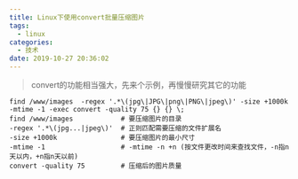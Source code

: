 ```yaml
---
title: Linux下使用convert批量压缩图片
tags:
  - linux
categories:
  - 技术
date: 2019-10-27 20:36:02
---
```

>convert的功能相当强大，先来个示例，再慢慢研究其它的功能
```
find /www/images  -regex '.*\(jpg\|JPG\|png\|PNG\|jpeg\)' -size +1000k -mtime -1 -exec convert -quality 75 {} {} \; 
find /www/images            # 要压缩图片的目录
-regex '.*\(jpg...|jpeg\)'  # 正则匹配需要压缩的文件扩展名
-size +1000k                # 要压缩图片的最小尺寸
-mtime -1                   # -mtime -n +n (按文件更改时间来查找文件，-n指n天以内，+n指n天以前)
convert -quality 75         # 压缩后的图片质量
```
<!-- more -- >

**安装**
如果系统中没有convert命令，就需要先安装了
```
CentOS:yum install ImageMagick #注意包名大小写
Ubuntu:apt install imagemagick
```

**转换图像格式**
支持JPG, BMP, PCX, GIF, PNG, TIFF, XPM和XWD等类型，下面举几个例子: 
```
convert xxx.jpg xxx.png  #将jpeg转成png文件 
convert xxx.gif xxx.bmp  #将gif转换成bmp图像 
convert xxx.tiff xxx.pcx #将tiff转换成pcx图像 
```

**改变图像的大小** 
```
convert -resize 1024x768 xxx.jpg xxx1.jpg #将图像的像素改为1024*768，注意1024与768之间是小写字母x 
convert -sample 50%x50% xxx.jpg xxx1.jpg  #将图像的缩减为原来的50%*50% 
```

**旋转图像**
```
convert -rotate 270 sky.jpg sky-final.jpg #将图像顺时针旋转270度 
```

**加边框**
```
convert -raise 5x5 input.jpg output.jpg
convert +raise 5x5 input.jpg output.jpg
```

**添加文字水印**
使用-draw选项还可以在图像里面添加文字：
在图像的10,80 位置采用60磅的全黑Helvetica字体写上 Hello, World! 
convert还有其他很多有趣和强大的功能，大家不妨可以试试。  
```
convert -fill black -pointsize 60 -font helvetica -draw 'text 10,80 "Hello, World!" ‘  hello.jpg  helloworld.jpg 
```
**批量图像格式转换** 
如果想将某目录下的所有jpg文件转换为png文件，在命令行模式下输入: 
```
for x in *.JPG; do
    convert -sample 25% "$x" "${x%.JPG}_converted.jpg"
    rm "$x"
done
```
